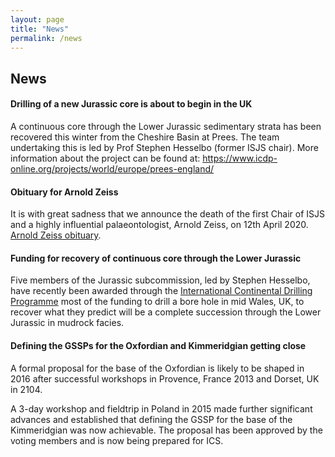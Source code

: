 ```yaml
---
layout: page
title: "News"
permalink: /news
---
```

## News

#### Drilling of a new Jurassic core is about to begin in the UK
A continuous core through the Lower Jurassic sedimentary strata has been  recovered this winter from the Cheshire Basin at Prees. The team undertaking this is led by Prof Stephen Hesselbo (former ISJS chair). More information about the project can be found at: <https://www.icdp-online.org/projects/world/europe/prees-england/>

#### Obituary for Arnold Zeiss
It is with great sadness that we announce the death of the first Chair of ISJS and a highly influential palaeontologist, Arnold Zeiss, on 12th April 2020. [Arnold Zeiss obituary](/zeiss).

#### Funding for recovery of continuous core through the Lower Jurassic
Five members of the Jurassic subcommission, led by Stephen Hesselbo, have recently been awarded through the [International Continental Drilling Programme](http://www.icdp-online.org/home/) most of the funding to drill a bore hole in mid Wales, UK, to recover what they predict will be a complete succession through the Lower Jurassic in mudrock facies.

#### Defining the GSSPs for the Oxfordian and Kimmeridgian getting close
A formal proposal for the base of the Oxfordian is likely to be shaped in 2016 after successful workshops in Provence, France 2013 and Dorset, UK in 2104.

A 3-day workshop and fieldtrip in Poland in 2015 made further significant advances and established that defining the GSSP for the base of the Kimmeridgian was now achievable. The proposal has been approved by the voting members and is now being prepared for ICS.
